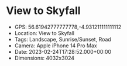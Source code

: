 # View to Skyfall

- GPS: 56.61942777777778,-4.931211111111112
- Location: View to Skyfall
- Tags: Landscape, Sunrise/Sunset, Road
- Camera: Apple iPhone 14 Pro Max
- Date: 2023-02-24T17:28:52.000+00:00
- Dimensions: 4032x3024
